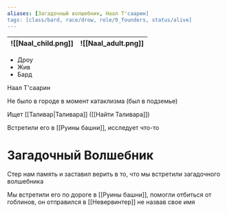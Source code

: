 ```yaml
---
aliases: [Загадочный волшебник, Наал Т'саарин]
tags: [class/bard, race/drow, role/9_founders, status/alive]
---
```


| ![[Naal_child.png]] | ![[Naal_adult.png]] |
| ------------------- | ------------------- |

- Дроу
- Жив
- Бард

Наал Т'саарин

Не было в городе в момент катаклизма (был в подземье)

Ищет [[Таливар|Таливара]] ([[Найти Таливара]])

Встретили его в [[Руины башни]], исследует что-то

# Загадочный Волшебник

Стер нам память и заставил верить в то, что мы встретили загадочного волшебника

Мы встретили его по дороге в [[Руины башни]], помогли отбиться от гоблинов, он отправился в [[Невервинтер]] не назвав свое имя
